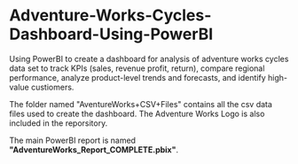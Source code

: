 # Adventure-Works-Cycles-Dashboard-Using-PowerBI
Using PowerBI to create a dashboard for analysis of adventure works cycles data set to track KPIs (sales, revenue profit, return), compare regional performance, analyze product-level trends and forecasts, and identify high-value custiomers.

The folder named "AventureWorks+CSV+Files" contains all the csv data files used to create the dashboard. The Adventure Works Logo is also included in the reporsitory.

The main PowerBI report is named **"AdventureWorks_Report_COMPLETE.pbix"**.
